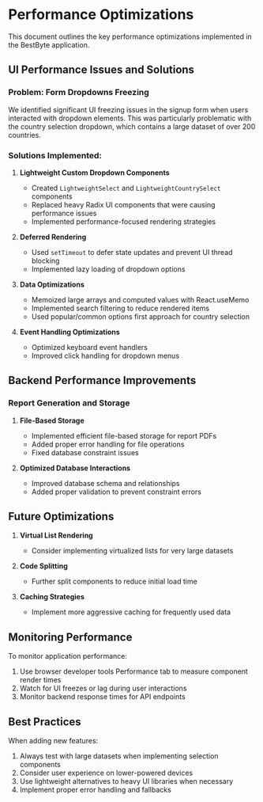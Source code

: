 # Performance Optimizations

This document outlines the key performance optimizations implemented in the BestByte application.

## UI Performance Issues and Solutions

### Problem: Form Dropdowns Freezing

We identified significant UI freezing issues in the signup form when users interacted with dropdown elements. This was particularly problematic with the country selection dropdown, which contains a large dataset of over 200 countries.

### Solutions Implemented:

1. **Lightweight Custom Dropdown Components**
   - Created `LightweightSelect` and `LightweightCountrySelect` components
   - Replaced heavy Radix UI components that were causing performance issues
   - Implemented performance-focused rendering strategies

2. **Deferred Rendering**
   - Used `setTimeout` to defer state updates and prevent UI thread blocking
   - Implemented lazy loading of dropdown options

3. **Data Optimizations**
   - Memoized large arrays and computed values with React.useMemo
   - Implemented search filtering to reduce rendered items
   - Used popular/common options first approach for country selection

4. **Event Handling Optimizations**
   - Optimized keyboard event handlers
   - Improved click handling for dropdown menus

## Backend Performance Improvements

### Report Generation and Storage

1. **File-Based Storage**
   - Implemented efficient file-based storage for report PDFs
   - Added proper error handling for file operations
   - Fixed database constraint issues

2. **Optimized Database Interactions**
   - Improved database schema and relationships
   - Added proper validation to prevent constraint errors

## Future Optimizations

1. **Virtual List Rendering**
   - Consider implementing virtualized lists for very large datasets

2. **Code Splitting**
   - Further split components to reduce initial load time

3. **Caching Strategies**
   - Implement more aggressive caching for frequently used data

## Monitoring Performance

To monitor application performance:

1. Use browser developer tools Performance tab to measure component render times
2. Watch for UI freezes or lag during user interactions
3. Monitor backend response times for API endpoints

## Best Practices

When adding new features:

1. Always test with large datasets when implementing selection components
2. Consider user experience on lower-powered devices
3. Use lightweight alternatives to heavy UI libraries when necessary
4. Implement proper error handling and fallbacks
